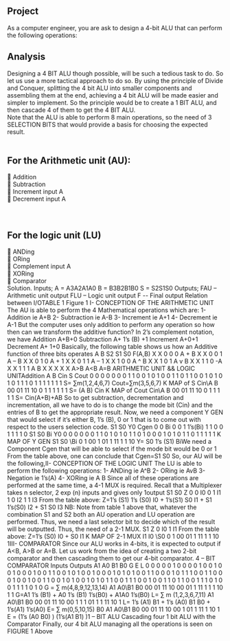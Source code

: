## Project 
As a computer engineer, you are ask to design a 4-bit ALU that can perform the following
operations:
<br>

## Analysis

Designing a 4 BIT ALU though possible, will be such a tedious task to do. So let us use a
more tactical approach to do so. By using the principle of Divide and Conquer, splitting the 4 bit
ALU into smaller components and assembling them at the end, achieving a 4 bit ALU will be made
easier and simpler to implement. So the principle would be to create a 1 BIT ALU, and then cascade
4 of them to get the 4 BIT ALU.
<br>
Note that the ALU is able to perform 8 main operations, so the need of 3 SELECTION BITS that
would provide a basis for choosing the expected result.
<br>
<br>
## For the Arithmetic unit (AU): <br>
 Addition<br>
 Subtraction<br>
 Increment input A<br>
 Decrement input A<br>
<br>
<br>
## For the logic unit (LU)<br>
 ANDing<br>
 ORing<br>
 Complement input A<br>
 XORing<br>
 Comparator<br>
Solution.
Inputs;
A = A3A2A1A0
B = B3B2B1B0
S = S2S1S0
Outputs;
FAU – Arithmetic unit output
FLU – Logic unit output
F -- Final output
Relation between I/OTABLE 1
Figure 1
I- CONCEPTION OF THE ARITHMETIC UNIT
The AU is able to perform the 4 Mathematical operations which are:
1- Addition ie A+B
2- Subtraction ie A-B
3- Increment ie A+1
4- Decrement ie A-1
But the computer uses only addition to perform any operation so how then
can we transform the additive function?
In 2’s complement notation, we have
Addition A+B+0
Subtraction A+ 1’s (B) +1
Increment A+0+1
Decrement A+ 1+0
Basically, the following table shows us how an Additive function of three bits operates
A B S2 S1 S0 F(A,B)
X X 0 0 0 A + B
X X 0 0 1 A – B
X X 0 1 0 A + 1
X X 0 1 1 A – 1
X X 1 0 0 A ^ B
X X 1 0 1 A v B
X X 1 1 0 -A
X X 1 1 1 A B
X X X X X A>B
A<B
A=B
ARITHMETIC UNIT && LOGIC UNITAddition
A B Cin S Cout
0 0 0 0 0
0 0 1 1 0
0 1 0 1 0
0 1 1 0 1
1 0 0 1 0
1 0 1 0 1
1 1 0 1 1
1 1 1 1 1
S= ∑m(1,2,4,6,7)
Cout=∑m(3,5,6,7)
K MAP of S
Cin\A B 00 01 11 10
0 1 1 1
1 1 1
S= (A B) Cin
K MAP of Cout
Cin\A B 00 01 11 10
0 1
1 1 1 1
S= Cin(A+B)+AB
So to get subtraction, decrementation and incrementation, all we have to do is to change
the mode bit (Cin) and the entries of B to get the appropriate result.
Now, we need a component Y GEN that would select if it’s either B, 1’s (B), 0 or 1 that is to
come out with respect to the users selection code.
S1 S0 Y0 Cgen
0 0 Bi 0
0 1 1’s(Bi) 1
1 0 0 1
1 1 1 0
S1 S0 Bi Y0
0 0 0 0
0 0 1 1
0 1 0 1
0 1 1 0
1 0 0 0
1 0 1 0
1 1 0 1
1 1 1 1
K MAP OF Y GEN
S1 S0 \Bi 0 1
00 1
01 1
11 1 1
10
Y= S0 1’s (S1) BiWe need a Component Cgen that will be able to select if the mode bit would be 0 or 1
From the table above, one can conclude that Cgen=S1 S0
So, our AU will be the following,II- CONCEPTION OF THE LOGIC UNIT
The LU is able to perform the following operations:
1- ANDing ie A^B
2- ORing ie AvB
3- Negation ie 1’s(A)
4- XORing ie A B
Since all of these operations are performed at the same time, a 4-1 MUX is required. Recall that a
Multiplexer takes n selector, 2 exp (n) inputs and gives only 1output
S1 S0 Z
0 0 I0
0 1 I1
1 0 I2
1 1 I3
From the table above: Z=1’s (S1) 1’s (S0) I0 + 1’s(S1) S0 I1 + S1 1’s(S0) I2 + S1 S0 I3
NB: Note from table 1 above that, whatever the combination S1 and S2 both an AU operation and
LU operation are performed. Thus, we need a last selector bit to decide which of the result will be
outputted. Thus, the need of a 2-1 MUX.
S1 Z
0 I0
1 I1
From the table above: Z=1’s (S0) I0 + S0 I1
K MAP OF 2-1 MUX
I1 I0 \S0 0 1
00
01 1
11 1 1
10 1III- COMPARATOR
Since our ALU works in 4-bits, it is expected to output if A<B, A>B or A=B. Let us work
from the idea of creating a two 2-bit comparator and then cascading them to get our 4-bit
comparator.
4 – BIT COMPARATOR
Inputs Outputs
A1 A0 B1 B0 G E L
0 0 0 0 0 1 0
0 0 0 1 0 0 1
0 0 1 0 0 0 1
0 0 1 1 0 0 1
0 1 0 0 1 0 0
0 1 0 1 0 1 0
0 1 1 0 0 0 1
0 1 1 1 0 0 1
1 0 0 0 1 0 0
1 0 0 1 1 0 0
1 0 1 0 0 1 0
1 0 1 1 0 0 1
1 1 0 0 1 0 0
1 1 0 1 1 0 0
1 1 1 0 1 0 0
1 1 1 1 0 1 0
G = ∑ m(4,8,9,12,13,14)
A1 A0\B1 B0 00 01 11 10
00
01 1
11 1 1 1
10 1 1
G=A1 1’s (B1) + A0 1’s (B1) 1’s(B0) + A1A0 1’s(B0)
L= ∑ m (1,2,3,6,7,11)
A1 A0\B1 B0 00 01 11 10
00 1 1 1
01 1 1
11
10 1
L= 1’s (A1) B1 + 1’s (A0) B1 B0 + 1’s(A1) 1’s(A0)
E= ∑ m(0,5,10,15) B0
A1 A0\B1 B0 00 01 11 10
00 1
01 1
11 1
10 1
E = (1’s (A0 B0) ) (1’s(A1 B1) )1 – BIT ALU
Cascading four 1 bit ALU with the Comparator
Finally, our 4 bit ALU managing all the operations is seen on FIGURE 1 Above